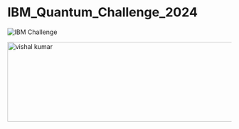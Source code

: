 # IBM_Quantum_Challenge_2024

![IBM Challenge ](https://github.com/Vishalkumar158/IBM_Quantum_Challenge_2024/assets/124500092/67b238ea-b9e6-4244-8f5e-3c68e07e0afe)


<a href="https://challenges.quantum.ibm.com/2024#lab-0" target="blank"><img align="center" src="https://github.com/Vishalkumar158/IBM_Quantum_Challenge_2024/assets/124500092/67b238ea-b9e6-4244-8f5e-3c68e07e0afe" alt="vishal kumar" height="180" width="1500" /></a>

